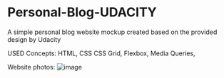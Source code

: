 # Personal-Blog-UDACITY
A simple personal blog website mockup created based on the provided design by Udacity

USED Concepts:
HTML,
CSS
CSS Grid,
Flexbox,
Media Queries,

Website photos:
![image](https://user-images.githubusercontent.com/35629779/77838473-fc687480-7139-11ea-9a9b-6fbf0fccfb72.png)

